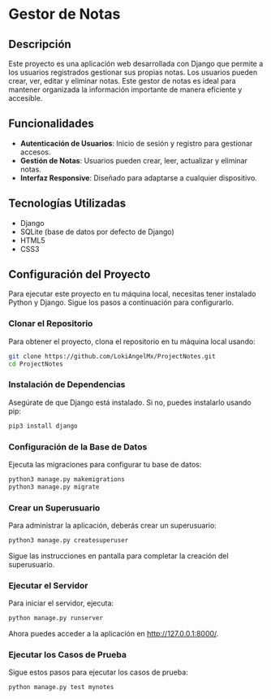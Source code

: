 # Gestor de Notas

## Descripción
Este proyecto es una aplicación web desarrollada con Django que permite a los usuarios registrados gestionar sus propias notas. Los usuarios pueden crear, ver, editar y eliminar notas. Este gestor de notas es ideal para mantener organizada la información importante de manera eficiente y accesible.

## Funcionalidades
- **Autenticación de Usuarios**: Inicio de sesión y registro para gestionar accesos.
- **Gestión de Notas**: Usuarios pueden crear, leer, actualizar y eliminar notas.
- **Interfaz Responsive**: Diseñado para adaptarse a cualquier dispositivo.

## Tecnologías Utilizadas
- Django
- SQLite (base de datos por defecto de Django)
- HTML5
- CSS3

## Configuración del Proyecto
Para ejecutar este proyecto en tu máquina local, necesitas tener instalado Python y Django. Sigue los pasos a continuación para configurarlo.

### Clonar el Repositorio
Para obtener el proyecto, clona el repositorio en tu máquina local usando:

```bash
git clone https://github.com/LokiAngelMx/ProjectNotes.git
cd ProjectNotes
```

### Instalación de Dependencias
Asegúrate de que Django está instalado. Si no, puedes instalarlo usando pip:
```bash
pip3 install django
```

### Configuración de la Base de Datos
Ejecuta las migraciones para configurar tu base de datos:
```bash
python3 manage.py makemigrations
python3 manage.py migrate
```

### Crear un Superusuario
Para administrar la aplicación, deberás crear un superusuario:
```bash
python3 manage.py createsuperuser
```
Sigue las instrucciones en pantalla para completar la creación del superusuario.

### Ejecutar el Servidor
Para iniciar el servidor, ejecuta:
```bash
python manage.py runserver
```
Ahora puedes acceder a la aplicación en http://127.0.0.1:8000/.

### Ejecutar los Casos de Prueba
Sigue estos pasos para ejecutar los casos de prueba:
```bash
python manage.py test mynotes
```
